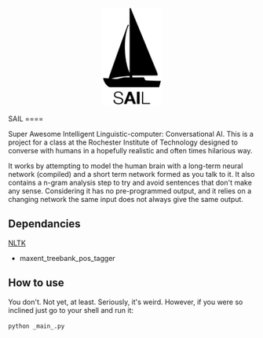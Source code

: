 <p align="center">
  <img src="/assets/SAIL_logo.png" height="200"/>
</p>
SAIL
====

Super Awesome Intelligent Linguistic-computer: Conversational AI. This is a project for a class at the Rochester Institute of Technology designed to converse with humans in a hopefully realistic and often times hilarious way.

It works by attempting to model the human brain with a long-term neural network (compiled) and a short term network formed as you talk to it. It also contains a n-gram analysis step to try and avoid sentences that don't make any sense. Considering it has no pre-programmed output, and it relies on a changing network the same input does not always give the same output.

Dependancies
---
[NLTK](http://www.nltk.org/index.html)
* maxent_treebank_pos_tagger

How to use
---
You don't. Not yet, at least. Seriously, it's weird. However, if you were so inclined just go to your shell and run it:

`python _main_.py`
